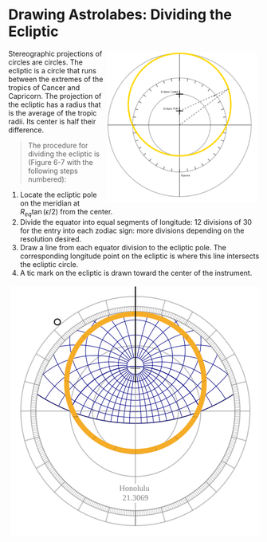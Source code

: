 # Drawing Astrolabes: Dividing the Ecliptic

<img src="/assets/images/ecliptic_division.svg" alt="Ecliptic Division Diagram" width="60%" align="right" style="padding:5px;"/>

Stereographic projections of circles are circles.  The ecliptic is a circle that runs between the extremes of the tropics of Cancer and Capricorn. The projection of the ecliptic has a radius that is the average of the tropic radii. Its center is half their difference.

> The procedure for dividing the ecliptic is (Figure 6-7 with the following steps numbered):
1. Locate the ecliptic pole on the meridian at $R_{eq} \tan(\epsilon / 2)$ from the center.
2. Divide the equator into equal segments of longitude: 12 divisions of 30 for the entry into each zodiac sign: more divisions depending on the resolution desired.
3. Draw a line from each equator division to the ecliptic pole. The corresponding longitude point on the ecliptic is where this line intersects the ecliptic circle.
4. A tic mark on the ecliptic is drawn toward the center of the instrument.

<img src="/assets/images/astrolabe_generated_01312020.svg" alt="version with correct prime vertical" style="padding:5px;"/>